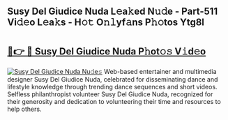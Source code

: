 ## Susy Del Giudice Nuda L𝚎a𝚔ed N𝚞𝚍e - Part-511 Vi𝚍𝚎o L𝚎a𝚔s - H𝚘𝚝 O𝚗𝚕yf𝚊ns P𝚑𝚘tos Ytg8l

# <h2><a href="http://kfalg2c.oniu.top/?m=Susy+Del+Giudice+Nuda">🔗👉 🔴 Susy Del Giudice Nuda P𝚑ot𝚘𝚜 V𝚒d𝚎o</a></h2>

[![Susy Del Giudice Nuda Nu𝚍e𝚜](https://i.imgur.com/0qMVB7G.gif)](http://kfalg2c.oniu.top/?m=Susy+Del+Giudice+Nuda)
Web-based entertainer and multimedia designer Susy Del Giudice Nuda, celebrated for disseminating dance and lifestyle knowledge through trending dance sequences and short videos. Selfless philanthropist volunteer Susy Del Giudice Nuda, recognized for their generosity and dedication to volunteering their time and resources to help others.  
